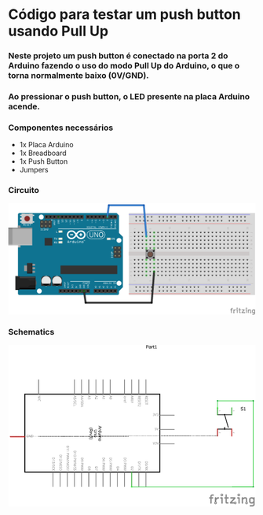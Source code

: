 # Código para testar um push button usando Pull Up

### Neste projeto um push button é conectado na porta 2 do Arduino fazendo o uso do modo Pull Up do Arduino, o que o torna normalmente baixo (0V/GND). 

### Ao pressionar o push button, o LED presente na placa Arduino acende.

### Componentes necessários
* 1x Placa Arduino
* 1x Breadboard
* 1x Push Button
* Jumpers

### Circuito
![circuito](imagens/push_button_pullup.png)

### Schematics
![schematics](imagens/push_button_pullup_schematics.png)